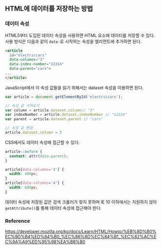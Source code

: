 ## HTML에 데이터를 저장하는 방법

### 데이터 속성

HTML5부터 도입된 데이터 속성을 사용하면 HTML 요소에 데이터를 저장할 수 있다. 사용 방식은 다음과 같이 `data-`로 시작하는 속성을 엘리먼트에 추가하면 된다.

```html
<article
  id="electriccars"
  data-columns="3"
  data-index-number="12314"
  data-parent="cars">
...
</article>
```

JavaScript에서 이 속성 값들을 읽기 위해서는 dataset 속성을 이용하면 된다.

```jsx
var article = document.getElementById('electriccars');

// 속성 값 가져오기
var column = article.dataset.column// "3"
var indexNumber = article.dataset.indexNumber // "12314"
var parent = article.dataset.parent // "cars"

// 속성 값 변경
article.dataset.column = 5
```

CSS에서도 데이터 속성에 접근할 수 있다.

```css
article::before {
  content: attr(data-parent);
}

article[data-columns='3'] {
  width: 400px;
}
article[data-columns='4'] {
  width: 600px;
}
```

데이터 속성에 저장된 값은 검색 크롤러가 찾지 못하며 IE 10 이하에서는 지원하지 않아 `getAttribute()`를 통해 데이터 속성에 접근해야 한다.

### Reference

https://developer.mozilla.org/ko/docs/Learn/HTML/Howto/%EB%8D%B0%EC%9D%B4%ED%84%B0_%EC%86%8D%EC%84%B1_%EC%82%AC%EC%9A%A9%ED%95%98%EA%B8%B0